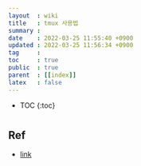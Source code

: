 ```yaml
---
layout  : wiki
title   : tmux 사용법 
summary : 
date    : 2022-03-25 11:55:40 +0900
updated : 2022-03-25 11:56:34 +0900
tag     : 
toc     : true
public  : true
parent  : [[index]] 
latex   : false
---
```

* TOC
{:toc}

# 


## Ref
* [link](https://tmuxcheatsheet.com)
